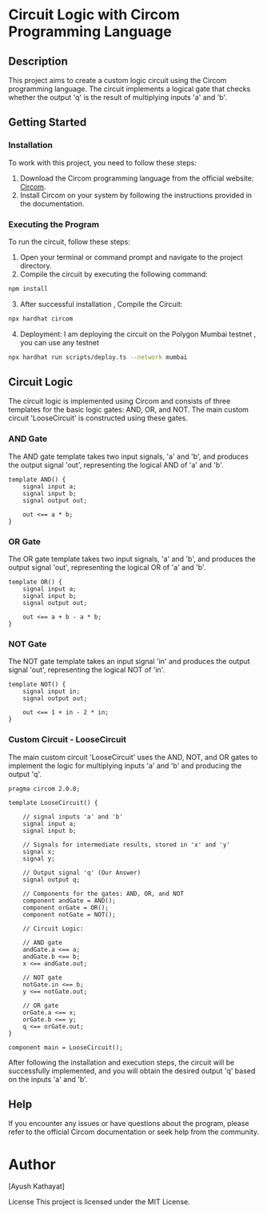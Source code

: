 # Circuit Logic with Circom Programming Language

## Description

This project aims to create a custom logic circuit using the Circom programming language. The circuit implements a logical gate that checks whether the output 'q' is the result of multiplying inputs 'a' and 'b'.

## Getting Started

### Installation

To work with this project, you need to follow these steps:

1. Download the Circom programming language from the official website: [Circom](https://www.circom.io/).
2. Install Circom on your system by following the instructions provided in the documentation.

### Executing the Program

To run the circuit, follow these steps:

1. Open your terminal or command prompt and navigate to the project directory.
2. Compile the circuit by executing the following command:

```bash
npm install
```

3. After successful installation , Compile the Circuit:

```bash
npx hardhat circom 
```

4. Deployment:  I am deploying the circuit on the Polygon Mumbai testnet , you can use any testnet 

```bash
npx hardhat run scripts/deploy.ts --network mumbai
```


## Circuit Logic

The circuit logic is implemented using Circom and consists of three templates for the basic logic gates: AND, OR, and NOT. The main custom circuit 'LooseCircuit' is constructed using these gates.

### AND Gate

The AND gate template takes two input signals, 'a' and 'b', and produces the output signal 'out', representing the logical AND of 'a' and 'b'.

```circom
template AND() {
    signal input a;
    signal input b;
    signal output out;

    out <== a * b;
}
```

### OR Gate

The OR gate template takes two input signals, 'a' and 'b', and produces the output signal 'out', representing the logical OR of 'a' and 'b'.

```circom
template OR() {
    signal input a;
    signal input b;
    signal output out;

    out <== a + b - a * b;
}
```

### NOT Gate

The NOT gate template takes an input signal 'in' and produces the output signal 'out', representing the logical NOT of 'in'.

```circom
template NOT() {
    signal input in;
    signal output out;

    out <== 1 + in - 2 * in;
}
```

### Custom Circuit - LooseCircuit

The main custom circuit 'LooseCircuit' uses the AND, NOT, and OR gates to implement the logic for multiplying inputs 'a' and 'b' and producing the output 'q'.

```circom
pragma circom 2.0.0;

template LooseCircuit() {

    // signal inputs 'a' and 'b'
    signal input a;
    signal input b;

    // Signals for intermediate results, stored in 'x' and 'y'
    signal x;
    signal y;

    // Output signal 'q' (Our Answer)
    signal output q;

    // Components for the gates: AND, OR, and NOT
    component andGate = AND();
    component orGate = OR();
    component notGate = NOT();

    // Circuit Logic:

    // AND gate
    andGate.a <== a;
    andGate.b <== b;
    x <== andGate.out;

    // NOT gate
    notGate.in <== b;
    y <== notGate.out;

    // OR gate
    orGate.a <== x;
    orGate.b <== y;
    q <== orGate.out;
}

component main = LooseCircuit();
```

After following the installation and execution steps, the circuit will be successfully implemented, and you will obtain the desired output 'q' based on the inputs 'a' and 'b'.

## Help
If you encounter any issues or have questions about the program, please refer to the official Circom documentation or seek help from the community.

# Author
[Ayush Kathayat]

License
This project is licensed under the MIT License.

